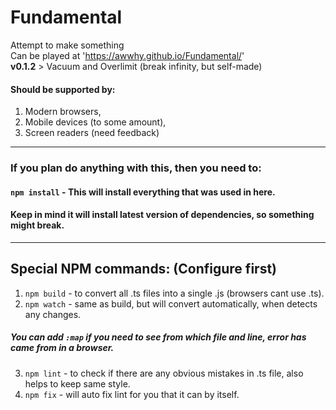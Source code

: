 # Fundamental
Attempt to make something\
Can be played at 'https://awwhy.github.io/Fundamental/' \
**v0.1.2** > Vacuum and Overlimit (break infinity, but self-made)

#### Should be supported by:
1. Modern browsers,
2. Mobile devices (to some amount),
3. Screen readers (need feedback)

---
### If you plan do anything with this, then you need to:
#### `npm install` - This will install everything that was used in here.
#### Keep in mind it will install latest version of dependencies, so something might break.
---

## Special NPM commands: (Configure first)
1. `npm build` - to convert all .ts files into a single .js (browsers cant use .ts).
2. `npm watch` - same as build, but will convert automatically, when detects any changes.
##### You can add `:map` if you need to see from which file and line, error has came from in a browser.
3. `npm lint` - to check if there are any obvious mistakes in .ts file, also helps to keep same style.
4. `npm fix` - will auto fix lint for you that it can by itself.
